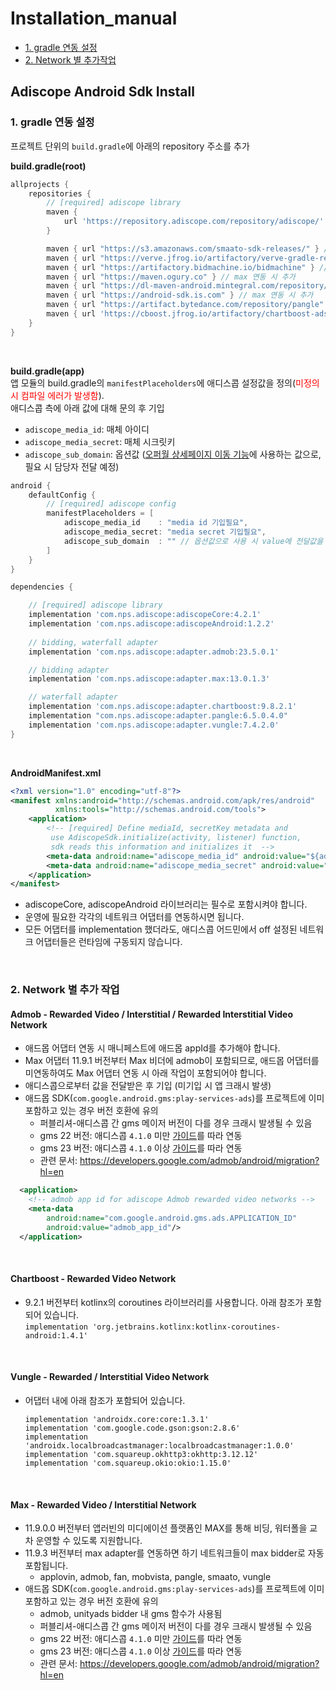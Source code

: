 Installation_manual
===================
- [1. gradle 연동 설정](#1.-gradle-연동-설정)
- [2. Network 별 추가작업](#2.-network-별-추가-작업)

## Adiscope Android Sdk Install

### 1. gradle 연동 설정

프로젝트 단위의 `build.gradle`에 아래의 repository 주소를 추가

**build.gradle(root)**
```groovy
allprojects {
    repositories {
        // [required] adiscope library
        maven {
            url 'https://repository.adiscope.com/repository/adiscope/'
        }

        maven { url "https://s3.amazonaws.com/smaato-sdk-releases/" } // max 연동 시 추가
        maven { url "https://verve.jfrog.io/artifactory/verve-gradle-release" } // max 연동 시 추가
        maven { url "https://artifactory.bidmachine.io/bidmachine" } // max 연동 시 추가
        maven { url "https://maven.ogury.co" } // max 연동 시 추가
        maven { url "https://dl-maven-android.mintegral.com/repository/mbridge_android_sdk_oversea" } // max 연동 시 추가
        maven { url "https://android-sdk.is.com" } // max 연동 시 추가
        maven { url "https://artifact.bytedance.com/repository/pangle" } // max 혹은 pangle 연동 시 추가
        maven { url 'https://cboost.jfrog.io/artifactory/chartboost-ads/' } // max 혹은 chartboost 연동 시 추가
    }
}
```
<br/>

**build.gradle(app)**  
앱 모듈의 build.gradle의 `manifestPlaceholders`에 애디스콥 설정값을 정의(<span style="color:red">미정의 시 컴파일 에러가 발생함</span>).  
애디스콥 측에 아래 값에 대해 문의 후 기입

* `adiscope_media_id`: 매체 아이디
* `adiscope_media_secret`: 매체 시크릿키
* `adiscope_sub_domain`: 옵션값 ([오퍼월 상세페이지 이동 기능](./api_documentation.md#showdetail)에 사용하는 값으로, 필요 시 담당자 전달 예정)


```groovy
android {
    defaultConfig {
        // [required] adiscope config
        manifestPlaceholders = [
            adiscope_media_id    : "media id 기입필요",
            adiscope_media_secret: "media secret 기입필요",
            adiscope_sub_domain  : "" // 옵션값으로 사용 시 value에 전달값을 기입
        ]
    }
}

dependencies {

    // [required] adiscope library
    implementation 'com.nps.adiscope:adiscopeCore:4.2.1'
    implementation 'com.nps.adiscope:adiscopeAndroid:1.2.2'
    
    // bidding, waterfall adapter
    implementation 'com.nps.adiscope:adapter.admob:23.5.0.1'            // admob

    // bidding adapter
    implementation 'com.nps.adiscope:adapter.max:13.0.1.3'              // max

    // waterfall adapter
    implementation 'com.nps.adiscope:adapter.chartboost:9.8.2.1'        // chartboost
    implementation "com.nps.adiscope:adapter.pangle:6.5.0.4.0"          // pangle
    implementation 'com.nps.adiscope:adapter.vungle:7.4.2.0'            // vungle
}
```

<br/>


**AndroidManifest.xml**

```xml
<?xml version="1.0" encoding="utf-8"?>
<manifest xmlns:android="http://schemas.android.com/apk/res/android"
          xmlns:tools="http://schemas.android.com/tools">
    <application>
        <!-- [required] Define mediaId, secretKey metadata and 
         use AdiscopeSdk.initialize(activity, listener) function,
         sdk reads this information and initializes it  -->
        <meta-data android:name="adiscope_media_id" android:value="${adiscope_media_id}"/>
        <meta-data android:name="adiscope_media_secret" android:value="${adiscope_media_secret}"/>
    </application>
</manifest>
```

- adiscopeCore, adiscopeAndroid 라이브러리는 필수로 포함시켜야 합니다.
- 운영에 필요한 각각의 네트워크 어댑터를 연동하시면 됩니다.
- 모든 어댑터를 implementation 했더라도, 애디스콥 어드민에서 off 설정된 네트워크 어댑터들은 런타임에 구동되지 않습니다.

<br/>

### 2. Network 별 추가 작업

#### Admob - Rewarded Video / Interstitial / Rewarded Interstitial Video Network
* 애드몹 어댑터 연동 시 매니페스트에 애드몹 appId를 추가해야 합니다.
* Max 어댑터 11.9.1 버전부터 Max 비더에 admob이 포함되므로, 애드몹 어댑터를 미연동하여도 Max 어댑터 연동 시 아래 작업이 포함되어야 합니다.
* 애디스콥으로부터 값을 전달받은 후 기입 (미기입 시 앱 크래시 발생)
* 애드몹 SDK(`com.google.android.gms:play-services-ads`)를 프로젝트에 이미 포함하고 있는 경우 버전 호환에 유의
  * 퍼블리셔-애디스콥 간 gms 메이저 버전이 다를 경우 크래시 발생될 수 있음
  * gms 22 버전: 애디스콥 `4.1.0` 미만 [가이드](https://github.com/adiscope/Adiscope-Android-Sample/tree/4.0.1?tab=readme-ov-file#integration-guide)를 따라 연동
  * gms 23 버전: 애디스콥 `4.1.0` 이상 [가이드](https://github.com/adiscope/Adiscope-Android-Sample?tab=readme-ov-file#integration-guide)를 따라 연동
  * 관련 문서: https://developers.google.com/admob/android/migration?hl=en
```xml
  <application>
    <!-- admob app id for adiscope Admob rewarded video networks -->
    <meta-data
        android:name="com.google.android.gms.ads.APPLICATION_ID"
        android:value="admob_app_id"/>
  </application>
```

<br/>

#### Chartboost - Rewarded Video Network
* 9.2.1 버전부터 kotlinx의 coroutines 라이브러리를 사용합니다. 아래 참조가 포함되어 있습니다.  
  `implementation 'org.jetbrains.kotlinx:kotlinx-coroutines-android:1.4.1'`

<br/>

#### Vungle - Rewarded / Interstitial Video Network
* 어댑터 내에 아래 참조가 포함되어 있습니다.

  `implementation 'androidx.core:core:1.3.1'`  
  `implementation 'com.google.code.gson:gson:2.8.6'`  
  `implementation 'androidx.localbroadcastmanager:localbroadcastmanager:1.0.0'`  
  `implementation 'com.squareup.okhttp3:okhttp:3.12.12'`  
  `implementation 'com.squareup.okio:okio:1.15.0'`

<br/>

#### Max - Rewarded Video / Interstitial Network
* 11.9.0.0 버전부터 앱러빈의 미디에이션 플랫폼인 MAX를 통해 비딩, 워터폴을 교차 운영할 수 있도록 지원합니다.
* 11.9.3 버전부터 max adapter를 연동하면 하기 네트워크들이 max bidder로 자동 포함됩니다.
  - applovin, admob, fan, mobvista, pangle, smaato, vungle
* 애드몹 SDK(`com.google.android.gms:play-services-ads`)를 프로젝트에 이미 포함하고 있는 경우 버전 호환에 유의
  * admob, unityads bidder 내 gms 함수가 사용됨
  * 퍼블리셔-애디스콥 간 gms 메이저 버전이 다를 경우 크래시 발생될 수 있음
  * gms 22 버전: 애디스콥 `4.1.0` 미만 [가이드](https://github.com/adiscope/Adiscope-Android-Sample/tree/4.0.1?tab=readme-ov-file#integration-guide)를 따라 연동
  * gms 23 버전: 애디스콥 `4.1.0` 이상 [가이드](https://github.com/adiscope/Adiscope-Android-Sample?tab=readme-ov-file#integration-guide)를 따라 연동
  * 관련 문서: https://developers.google.com/admob/android/migration?hl=en